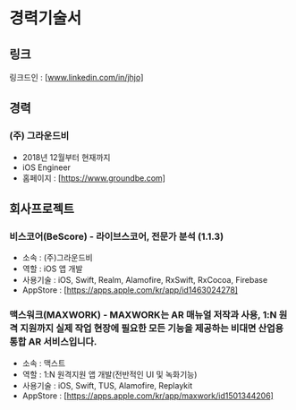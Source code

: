 # 경력기술서

##  링크
링크드인 : [www.linkedin.com/in/jhjo] <br>

## 경력
### (주) 그라운드비
- 2018년 12월부터 현재까지
- iOS Engineer
- 홈페이지 : [https://www.groundbe.com] <br>

## 회사프로젝트
### 비스코어(BeScore) - 라이브스코어, 전문가 분석 (1.1.3)
- 소속 : (주)그라운드비
- 역할 : iOS 앱 개발
- 사용기술 : iOS, Swift, Realm, Alamofire, RxSwift, RxCocoa, Firebase
- AppStore : [https://apps.apple.com/kr/app/id1463024278]

### 맥스워크(MAXWORK) - MAXWORK는 AR 매뉴얼 저작과 사용, 1:N 원격 지원까지 실제 작업 현장에 필요한 모든 기능을 제공하는 비대면 산업용 통합 AR 서비스입니다.
- 소속 : 맥스트
- 역할 : 1:N 원격지원 앱 개발(전반적인 UI 및 녹화기능)
- 사용기술 : iOS, Swift, TUS, Alamofire, Replaykit
- AppStore : [https://apps.apple.com/kr/app/maxwork/id1501344206]
